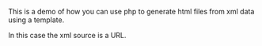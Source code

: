 This is a demo of how you can use php to generate html files from xml data using a template.

In this case the xml source is a URL.